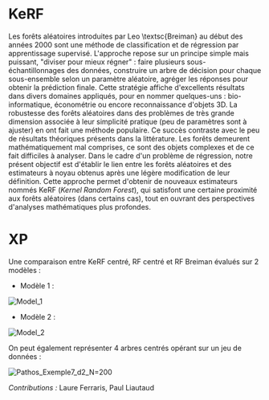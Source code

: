 # KeRF

Les forêts aléatoires introduites par Leo \textsc{Breiman} au début des années 2000 sont une méthode de classification et de régression par apprentissage supervisé. L'approche repose sur un principe simple mais puissant, "diviser pour mieux régner" : faire plusieurs sous-échantillonnages des données, construire un arbre de décision pour chaque sous-ensemble selon un paramètre aléatoire, agréger les réponses pour obtenir la prédiction finale. Cette stratégie affiche d'excellents résultats dans divers domaines appliqués, pour en nommer quelques-uns : bio-informatique, économétrie ou encore reconnaissance d'objets 3D. La robustesse des forêts aléatoires dans des problèmes de très grande dimension associée à leur simplicité pratique (peu de paramètres sont à ajuster) en ont fait une méthode populaire. Ce succès contraste avec le peu de résultats théoriques présents dans la littérature. Les forêts demeurent mathématiquement mal comprises, ce sont des objets complexes et de ce fait difficiles à analyser. Dans le cadre d'un problème de régression, notre présent objectif est d'établir le lien entre les forêts aléatoires et des estimateurs à noyau obtenus après une légère modification de leur définition. Cette approche permet d'obtenir de nouveaux estimateurs nommés KeRF (*Kernel Random Forest*), qui satisfont une certaine proximité aux forêts aléatoires (dans certains cas), tout en ouvrant des perspectives d'analyses mathématiques plus profondes.


# XP

Une comparaison entre KeRF centré, RF centré et RF Breiman évalués sur 2 modèles :

  * Modèle 1 :

![Model_1](https://user-images.githubusercontent.com/90805180/148874839-3360690f-7d34-49d6-b31c-f504a5dd5516.jpg)
  * Modèle 2 :

![Model_2](https://user-images.githubusercontent.com/90805180/148874841-38b3f2ad-19db-43e9-aa90-5be27eb57b84.jpg)



On peut également représenter 4 arbres centrés opérant sur un jeu de données :

![Pathos_Exemple7_d2_N=200](https://user-images.githubusercontent.com/90805180/148701851-b73ff73e-f9a6-4506-87fb-c3e3bc601437.jpg)

*Contributions :* Laure Ferraris, Paul Liautaud
